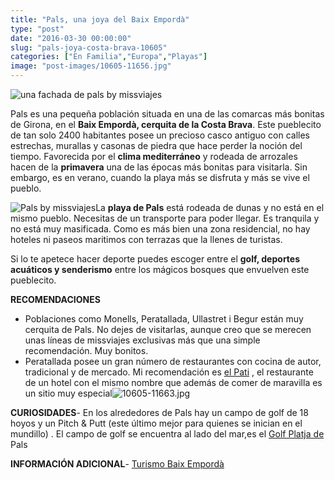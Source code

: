 ```yaml
---
title: "Pals, una joya del Baix Empordà"
type: "post"
date: "2016-03-30 00:00:00"
slug: "pals-joya-costa-brava-10605"
categories: ["En Familia","Europa","Playas"]
image: "post-images/10605-11656.jpg"
---
```


   
  
![una fachada de pals by missviajes](post-images/10605-11656.jpg)  
  
   
  
Pals es una pequeña población situada en una de las comarcas más bonitas de Girona, en el **Baix Empordà, cerquita de la Costa Brava**. Este pueblecito de tan solo 2400 habitantes posee un precioso casco antiguo con calles estrechas, murallas y casonas de piedra que hace perder la noción del tiempo. Favorecida por el **clima mediterráneo** y rodeada de arrozales hacen de la **primavera** una de las épocas más bonitas para visitarla. Sin embargo, es en verano, cuando la playa más se disfruta y más se vive el pueblo.  
  
![Pals by missviajes](post-images/10605-11661.jpg "Pals by missviajes")La **playa de Pals** está rodeada de dunas y no está en el mismo pueblo. Necesitas de un transporte para poder llegar. Es tranquila y no está muy masificada. Como es más bien una zona residencial, no hay hoteles ni paseos maritimos con terrazas que la llenes de turistas.  
  
Si lo te apetece hacer deporte puedes escoger entre el **golf, deportes acuáticos y senderismo** entre los mágicos bosques que envuelven este pueblecito.  
  
**RECOMENDACIONES**

- Poblaciones como Monells, Peratallada, Ullastret i Begur están muy cerquita de Pals. No dejes de visitarlas, aunque creo que se merecen unas líneas de missviajes exclusivas más que una simple recomendación. Muy bonitos.
- Peratallada posee un gran número de restaurantes con cocina de autor, tradicional y de mercado. Mi recomendación es [el Pati](http://www.hotelelpati.net/cat/index.htm) , el restaurante de un hotel con el mismo nombre que además de comer de maravilla es un sitio muy especial![10605-11663.jpg](post-images/10605-11663.jpg "10605-11663.jpg")

**CURIOSIDADES**- En los alrededores de Pals hay un campo de golf de 18 hoyos y un Pitch &amp; Putt (este último mejor para quienes se inician en el mundillo) . El campo de golf se encuentra al lado del mar,es el [Golf Platja de](http://www.golfplatjadepals.com/) Pals

**INFORMACIÓN ADICIONAL**- [Turismo Baix Empordà](http://www.visitpals.com/es/homeDefault.aspx?ACCIO=PORTALENC&NIVELL=6579D32CB08575F9BB1661DC2C112C3AB9F30686E0159B02)